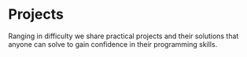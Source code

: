 # Projects
 Ranging in difficulty we share practical projects and their solutions that anyone can solve to gain confidence in their programming skills. 
